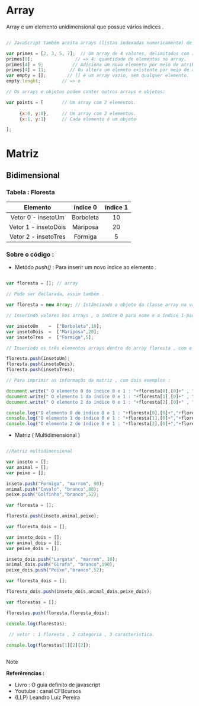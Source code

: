 # Array

<p> Array e um elemento unidimensional que possue vários índices .</p>

```javascript

// JavaScript também aceita arrays (listas indexadas numericamente) de valores.

var primes = [2, 3, 5, 7];  // Um array de 4 valores, delimitados com [ e ].
primes[0];                // => 4: quantidade de elementos no array.
primes[4] = 9;           // Adiciona um novo elemento por meio de atribuição.
primes[4] = 11;         // Ou altera um elemnto existente por meio de atribuição.
var empty = [];        // [] é um array vazio, sem qualquer elemento.
empty.lenght;        // => o

// Os arrays e objetos podem conter outros arrays e objetos:

var points = [       // Um array com 2 elementos.
     
     {x:0, y:0},     // Um array com 2 elementos. 
     {x:1, y:1}      // Cada elemento é um objeto

];


```

# Matriz 

## Bidimensional 

### Tabela : Floresta 

| Elemento | índice 0  | índice 1 |
|:--:|:--:|:--:|
|Vetor 0 - insetoUm   | Borboleta | 10 |
|Vetor 1 - insetoDois | Mariposa | 20 |
|Vetor 2 - insetoTres | Formiga | 5 |

### Sobre o código :

* Metódo _push()_ : Para inserir um novo índice ao elemento .

```javascript 

var floresta = []; // array 

// Pode ser declarada, assim também .

var floresta = new Array; // Istânciando o objeto da classe array na variável floresta .

// Inserindo valores nos arrays , o índice 0 para nome e o índice 1 para quantidade .

var insetoUm    =  ["Borboleta",10];
var insetoDois  =  ["Mariposa",20];
var insetoTres  =  ["Formiga",5];

// Inserindo os três elementos arrays dentro do array floresta , com o método push(), assim se tornando uma matriz .

floresta.push(insetoUm);
floresta.push(insetoDois);
floresta.push(insetoTres);

// Para imprimir as informaçõs da matriz , com dois exemplos : 

document.write(" O elemento 0 do índice 0 e 1 : "+floresta[0],[0]+" , "+floresta[0],[1]+" <br> ");
document.write(" O elemento 1 do índice 0 e 1 : "+floresta[1],[0]+" , "+floresta[1],[1]+" <br> ");
document.write(" O elemento 2 do índice 0 e 1 : "+floresta[2],[0]+" , "+floresta[2],[1]+" <br> ");

console.log("O elemento 0 do indice 0 e 1 : "+floresta[0],[0]+","+floresta[0],[1]+"\n");
console.log("O elemento 1 do índice 0 e 1 : "+floresta[1],[0]+","+floresta[1],[1]+"\n");
console.log("O elemento 2 do índice 0 e 1 : "+floresta[2],[0]+","+floresta[2],[1]+"\n");

```

<!--
## Tridimensional 

### Sobre o código : 

* Estrutura _for()_ encadeado  : Para leitura de cada índice dos elementos .

* Metódo _push()_ : Para inserir um novo índice ao elemento .


```javascript 

unidimensional_lin= [];
item = [];
item_2 = [];
item.push(1,4,5);
item_2.push(2,4,7);

unidimensional_lin.push(item,item_2);

bidimensional_coluna = [];

ite = [];
ite_2 = [];
ite.push("63","837","377");
ite_2.push(738,738,899);

bidimensional_coluna.push(ite,ite_2);

tridimensional_profu = [];

it = [];
it_2 = [];
it.push("633","8327","3772");
it_2.push(7388,7382,1839);

tridimensional_profu.push(it,it_2)

cubo = [];

cubo.push(unidimensional_lin, bidimensional_coluna,tridimensional_profu);

console.log(cubo[1][1][0]);

console.log(cubo);

/* resolvendo 
for (var s = 0; 2 < s ;s++){
  console.log(cubo[s]);
}

for (var j = 0;3<j;j++){
  for (var k = 0;2<k;k++){
    for (var i = 0;2<i;i++){
      console.log(cubo[j][k][i]);
     }
   } 
}
*/

```
-->

* Matriz ( Multidimensional )

```javascript 

//Matriz multidimensional 

var inseto = [];
var animal = [];
var peixe = [];

inseto.push("Formiga", "marrom", 90);
animal.push("Cavalo", "branco",80);
peixe.push("Golfinho","branco",52);

var floresta = [];

floresta.push(inseto,animal,peixe);

var floresta_dois = [];

var inseto_dois = [];
var animal_dois = [];
var peixe_dois = [];

inseto_dois.push("Largata", "marrom", 10);
animal_dois.push("Girafa", "branco",190);
peixe_dois.push("Peixe","branco",52);

var floresta_dois = [];

floresta_dois.push(inseto_dois,animal_dois,peixe_dois);

var florestas = [];

florestas.push(floresta,floresta_dois);

console.log(florestas);

 // vetor : 1 floresta , 2 categoria , 3 caracteristica.
 
console.log(florestas[1][2][2]);



```

> [!NOTE]
> <strong> Referêrencias : </strong> <br>
> * Livro : O guia definito de javascript 
> * Youtube : canal CFBcursos
> * (LLP) Leandro Luiz Pereira 